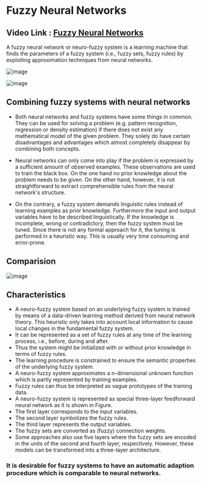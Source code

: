 # Fuzzy Neural Networks

## Video Link : [Fuzzy Neural Networks](https://drive.google.com/file/d/13bzDwVjrRnIhA6zIFj1_W4wpf78bJkdu/view?usp=sharing)

A fuzzy neural network or neuro-fuzzy system is a learning machine that finds the parameters of a fuzzy system (i.e., fuzzy sets, fuzzy rules) by exploiting approximation techniques from neural networks.

![image](https://user-images.githubusercontent.com/63282184/143688632-8063a044-b762-4a82-9479-4e6e3474694f.png)

![image](https://user-images.githubusercontent.com/63282184/143688920-1323b2db-58d9-4c39-9291-17386124eafd.png)

## Combining fuzzy systems with neural networks

- Both neural networks and fuzzy systems have some things in common. They can be used for solving a problem (e.g. pattern recognition, regression or density estimation) if there does not exist any mathematical model of the given problem. They solely do have certain disadvantages and advantages which almost completely disappear by combining both concepts.

- Neural networks can only come into play if the problem is expressed by a sufficient amount of observed examples. These observations are used to train the black box. On the one hand no prior knowledge about the problem needs to be given. On the other hand, however, it is not straightforward to extract comprehensible rules from the neural network's structure.

- On the contrary, a fuzzy system demands linguistic rules instead of learning examples as prior knowledge. Furthermore the input and output variables have to be described linguistically. If the knowledge is incomplete, wrong or contradictory, then the fuzzy system must be tuned. Since there is not any formal approach for it, the tuning is performed in a heuristic way. This is usually very time consuming and error-prone.

## Comparision

![image](https://user-images.githubusercontent.com/63282184/143688620-af446bb5-4a0d-4cc6-8311-2e218a6b8918.png)


## Characteristics

- A neuro-fuzzy system based on an underlying fuzzy system is trained by means of a data-driven learning method derived from neural network theory. This heuristic only takes into account local information to cause local changes in the fundamental fuzzy system.
- It can be represented as a set of fuzzy rules at any time of the learning process, i.e., before, during and after.
- Thus the system might be initialized with or without prior knowledge in terms of fuzzy rules.
- The learning procedure is constrained to ensure the semantic properties of the underlying fuzzy system.
- A neuro-fuzzy system approximates a n-dimensional unknown function which is partly represented by training examples.
- Fuzzy rules can thus be interpreted as vague prototypes of the training data.
- A neuro-fuzzy system is represented as special three-layer feedforward neural network as it is shown in Figure.
- The first layer corresponds to the input variables.
- The second layer symbolizes the fuzzy rules.
- The third layer represents the output variables.
- The fuzzy sets are converted as (fuzzy) connection weights.
- Some approaches also use five layers where the fuzzy sets are encoded in the units of the second and fourth layer, respectively. However, these models can be transformed into a three-layer architecture.

### It is desirable for fuzzy systems to have an automatic adaption procedure which is comparable to neural networks.
